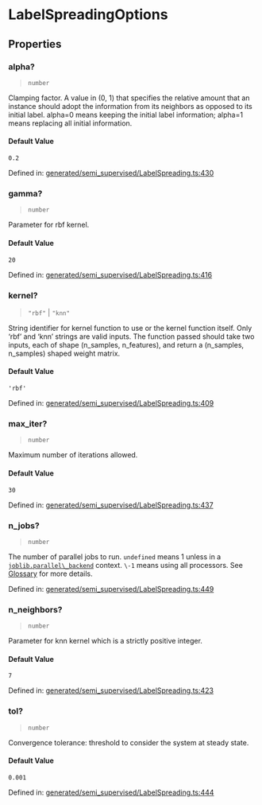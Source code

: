 # LabelSpreadingOptions

## Properties

### alpha?

> `number`

Clamping factor. A value in (0, 1) that specifies the relative amount that an instance should adopt the information from its neighbors as opposed to its initial label. alpha=0 means keeping the initial label information; alpha=1 means replacing all initial information.

#### Default Value

`0.2`

Defined in:  [generated/semi\_supervised/LabelSpreading.ts:430](https://github.com/transitive-bullshit/scikit-learn-ts/blob/b59c1ff/packages/sklearn/src/generated/semi_supervised/LabelSpreading.ts#L430)

### gamma?

> `number`

Parameter for rbf kernel.

#### Default Value

`20`

Defined in:  [generated/semi\_supervised/LabelSpreading.ts:416](https://github.com/transitive-bullshit/scikit-learn-ts/blob/b59c1ff/packages/sklearn/src/generated/semi_supervised/LabelSpreading.ts#L416)

### kernel?

> `"rbf"` \| `"knn"`

String identifier for kernel function to use or the kernel function itself. Only ‘rbf’ and ‘knn’ strings are valid inputs. The function passed should take two inputs, each of shape (n\_samples, n\_features), and return a (n\_samples, n\_samples) shaped weight matrix.

#### Default Value

`'rbf'`

Defined in:  [generated/semi\_supervised/LabelSpreading.ts:409](https://github.com/transitive-bullshit/scikit-learn-ts/blob/b59c1ff/packages/sklearn/src/generated/semi_supervised/LabelSpreading.ts#L409)

### max\_iter?

> `number`

Maximum number of iterations allowed.

#### Default Value

`30`

Defined in:  [generated/semi\_supervised/LabelSpreading.ts:437](https://github.com/transitive-bullshit/scikit-learn-ts/blob/b59c1ff/packages/sklearn/src/generated/semi_supervised/LabelSpreading.ts#L437)

### n\_jobs?

> `number`

The number of parallel jobs to run. `undefined` means 1 unless in a [`joblib.parallel\_backend`](https://joblib.readthedocs.io/en/latest/parallel.html#joblib.parallel_backend "(in joblib v1.3.0.dev0)") context. `\-1` means using all processors. See [Glossary](../../glossary.html#term-n_jobs) for more details.

Defined in:  [generated/semi\_supervised/LabelSpreading.ts:449](https://github.com/transitive-bullshit/scikit-learn-ts/blob/b59c1ff/packages/sklearn/src/generated/semi_supervised/LabelSpreading.ts#L449)

### n\_neighbors?

> `number`

Parameter for knn kernel which is a strictly positive integer.

#### Default Value

`7`

Defined in:  [generated/semi\_supervised/LabelSpreading.ts:423](https://github.com/transitive-bullshit/scikit-learn-ts/blob/b59c1ff/packages/sklearn/src/generated/semi_supervised/LabelSpreading.ts#L423)

### tol?

> `number`

Convergence tolerance: threshold to consider the system at steady state.

#### Default Value

`0.001`

Defined in:  [generated/semi\_supervised/LabelSpreading.ts:444](https://github.com/transitive-bullshit/scikit-learn-ts/blob/b59c1ff/packages/sklearn/src/generated/semi_supervised/LabelSpreading.ts#L444)
